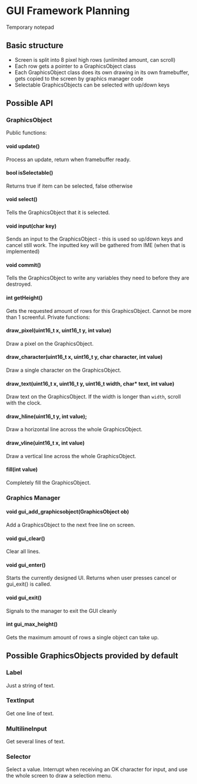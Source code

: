 # GUI Framework Planning
Temporary notepad

## Basic structure
- Screen is split into 8 pixel high rows (unlimited amount, can scroll)
- Each row gets a pointer to a GraphicsObject class
- Each GraphicsObject class does its own drawing in its own framebuffer, gets copied to the screen by graphics manager code
- Selectable GraphicsObjects can be selected with up/down keys

## Possible API
### GraphicsObject
Public functions:
#### void update()
Process an update, return when framebuffer ready.
#### bool isSelectable()
Returns true if item can be selected, false otherwise
#### void select()
Tells the GraphicsObject that it is selected.
#### void input(char key)
Sends an input to the GraphicsObject - this is used so up/down keys and cancel still work. The inputted key will be gathered from IME (when that is implemented)
#### void commit()
Tells the GraphicsObject to write any variables they need to before they are destroyed.
#### int getHeight()
Gets the requested amount of rows for this GraphicsObject. Cannot be more than 1 screenful.
Private functions:
#### draw_pixel(uint16_t x, uint16_t y, int value)
Draw a pixel on the GraphicsObject.
#### draw_character(uint16_t x, uint16_t y, char character, int value)
Draw a single character on the GraphicsObject.
#### draw_text(uint16_t x, uint16_t y, uint16_t width, char* text, int value)
Draw text on the GraphicsObject. If the width is longer than `width`, scroll with the clock.
#### draw_hline(uint16_t y, int value);
Draw a horizontal line across the whole GraphicsObject.
#### draw_vline(uint16_t x, int value)
Draw a vertical line across the whole GraphicsObject.
#### fill(int value)
Completely fill the GraphicsObject.

### Graphics Manager
#### void gui_add_graphicsobject(GraphicsObject ob)
Add a GraphicsObject to the next free line on screen.
#### void gui_clear()
Clear all lines.
#### void gui_enter()
Starts the currently designed UI. Returns when user presses cancel or gui_exit() is called.
#### void gui_exit()
Signals to the manager to exit the GUI cleanly
#### int gui_max_height()
Gets the maximum amount of rows a single object can take up.

## Possible GraphicsObjects provided by default
### Label
Just a string of text.
### TextInput
Get one line of text.
### MultilineInput
Get several lines of text.
### Selector
Select a value. Interrupt when receiving an OK character for input, and use the whole screen to draw a selection menu.